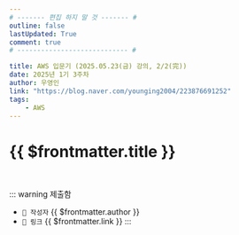 ```yaml
---
# ------- 편집 하지 말 것 ------- #
outline: false
lastUpdated: True
comment: true
# ---------------------------- #

title: AWS 입문기 (2025.05.23(금) 강의, 2/2(完))
date: 2025년 1기 3주차
author: 우영인
link: "https://blog.naver.com/younging2004/223876691252"
tags:
    - AWS
---
```


# {{ $frontmatter.title }}

<br>

<!-- 여기는 냅두기 -->
::: warning 제출함
 - `🥳 작성자` {{ $frontmatter.author }}
 - `🔗 링크` <a :href="$frontmatter.link" target="_blank" rel="noopener"> {{ $frontmatter.link }} </a>
::: 

<!-- 업데이트 사항 등 필요한 내용 아래부터 자유롭게 사용 -->
<!-- ::: info 업데이트 내역
- 2025-08-01 첫 게시  
- 2025-08-09: 이미지 추가  
- 2025-08-10: 오타 수정
::: -->
